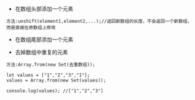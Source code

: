 * 在数组头部添加一个元素  
```
方法:unshift(element1,element2,...);//返回新数组的长度，不会返回一个新数组，而是直接在原数组上修改
```

* 在数组尾部添加一个元素  


* 去掉数组中重复的元素  
```
方法:Array.from(new Set(去重数组));

let values = ["1","2","3","1"];
values = Array.from(new Set(values));

console.log(values); //["1","2","3"]
```

